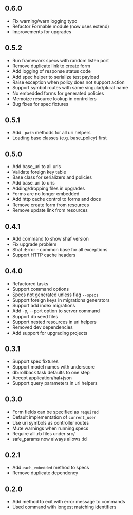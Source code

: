 ## 0.6.0
 * Fix warning/warn logging typo
 * Refactor Formable module (now uses extend)
 * Improvements for upgrades
## 0.5.2
 * Run framework specs with random listen port
 * Remove duplicate link to create form
 * Add logging of response status code
 * Add spec helper to serialize test payload
 * Raise exception when policy does not support action
 * Support symbol routes with same singular/plural name
 * No embedded forms for generated policies
 * Memoize resource lookup in controllers
 * Bug fixes for spec fixtures
## 0.5.1
 * Add `_path` methods for all uri helpers
 * Loading base classes (e.g. base_policy) first
## 0.5.0
 * Add base_uri to all uris
 * Validate foreign key table
 * Base class for serializers and policies
 * Add base_uri to uris
 * Adding/dropping files in upgrades
 * Forms are no longer embedded
 * Add http cache control to forms and docs
 * Remove create form from resources
 * Remove update link from resources
## 0.4.1
 * Add command to show shaf version
 * Fix upgrade problem
 * Shaf::Error - common base for all exceptions 
 * Support HTTP cache headers
## 0.4.0
 * Refactored tasks
 * Support command options
 * Specs not generated unless flag `--specs`
 * Support foreign keys in migrations generators
 * Support add index migrations
 * Add -p, --port option to server command
 * Support db seed files
 * Support nested resources in uri helpers
 * Removed dev dependencies
 * Add support for upgrading projects
## 0.3.1
 * Support spec fixtures
 * Support model names with underscore
 * db:rollback task defaults to one step
 * Accept application/hal+json
 * Support query parameters in uri helpers
## 0.3.0
 * Form fields can be specified as `required`
 * Default implementation of `current_user`
 * Use uri symbols as controller routes
 * Mute warnings when running specs
 * Require all .rb files under src/
 * safe_params now always allows :id
## 0.2.1
 * Add `each_embedded` method to specs
 * Remove duplicate dependency
## 0.2.0
 * Add method to exit with error message to commands
 * Used command with longest matching identifiers
